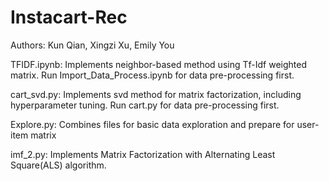 # Instacart-Rec

Authors: Kun Qian, Xingzi Xu, Emily You

TFIDF.ipynb: Implements neighbor-based method using Tf-Idf weighted matrix. Run Import_Data_Process.ipynb for data pre-processing first.

cart_svd.py: Implements svd method for matrix factorization, including hyperparameter tuning. Run cart.py for data pre-processing first.

Explore.py: Combines files for basic data exploration and prepare for user-item matrix

imf_2.py: Implements Matrix Factorization with Alternating Least Square(ALS) algorithm.
